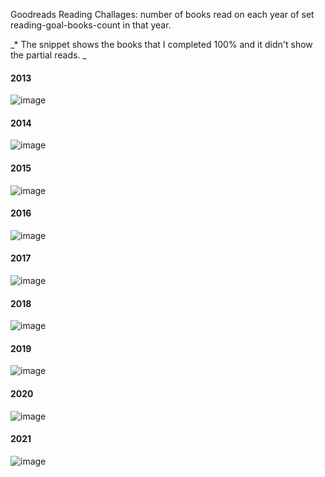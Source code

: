 Goodreads Reading Challages: number of books read on each year of set reading-goal-books-count in that year.

_* The snippet shows the books that I completed 100% and it didn't show the partial reads. _

#### 2013
![image](https://user-images.githubusercontent.com/82016952/146872820-393dd0a5-2931-43e9-8729-5da7b7476318.png)

#### 2014
![image](https://user-images.githubusercontent.com/82016952/146872886-4a9d9702-c70f-4634-9bc3-9d4e72026090.png)

#### 2015
![image](https://user-images.githubusercontent.com/82016952/146873175-c6d77303-fc85-43b3-94fe-aa57e09516e4.png)

#### 2016
![image](https://user-images.githubusercontent.com/82016952/146873151-67e1a445-e12d-41aa-a2e4-82c4404a66ee.png)

#### 2017
![image](https://user-images.githubusercontent.com/82016952/146873236-a07db8a0-c9e8-45f8-90b7-a32c4d99259f.png)

#### 2018
![image](https://user-images.githubusercontent.com/82016952/146873272-aeb55c1d-dfc2-4424-a75b-21de31590d85.png)

#### 2019
![image](https://user-images.githubusercontent.com/82016952/146873321-3ecbf570-d90e-426f-a4e2-ae78acf4aec0.png)

#### 2020
![image](https://user-images.githubusercontent.com/82016952/146873361-5b684772-9b89-4ad0-b05f-031a2debd45c.png)

#### 2021
![image](https://user-images.githubusercontent.com/82016952/146874352-6de3455c-f00a-4bf6-bb56-2774207b3de0.png)

